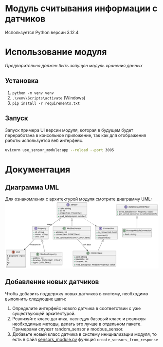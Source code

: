 # Модуль считывания информации с датчиков

Используется Python версии 3.12.4

# Использование модуля
_Предварительно должен быть запущен модуль хранения данных_

## Установка

1. `python -m venv venv`
2. `.\venv\Scripts\activate` (Windows)
3. `pip install -r requirements.txt`

## Запуск

Запуск примера UI версии модуля, которая в будущем будет переработана в консольное приложение, так как для отображения работы используется веб интерфейс.

```bash
uvicorn use_sensor_module:app --reload --port 3005
```

# Документация

## Диаграмма UML
Для ознакомления с архитектурой модуля смотрите диаграмму UML:
![UML Диаграмма модуля](docs/uml_sensors_module.png)

## Добавление новых датчиков
Чтобы добавить поддержку новых датчиков в систему, необходимо выполнить следующие шаги:
1. Определите интерфейс нового датчика в соответствии с уже существующей архитектурой.
2. Реализуйте класс датчика, наследуя базовый класс и реализуя необходимые методы, делать это
лучше в отдельном пакете. Примерами служат random_sensor и modbus_sensor.
3. Добавьте новый класс датчика в систему инициализации модуля, то есть в файл [sensors_module.py](sensors_module.py) функция `create_sensors_from_response`
